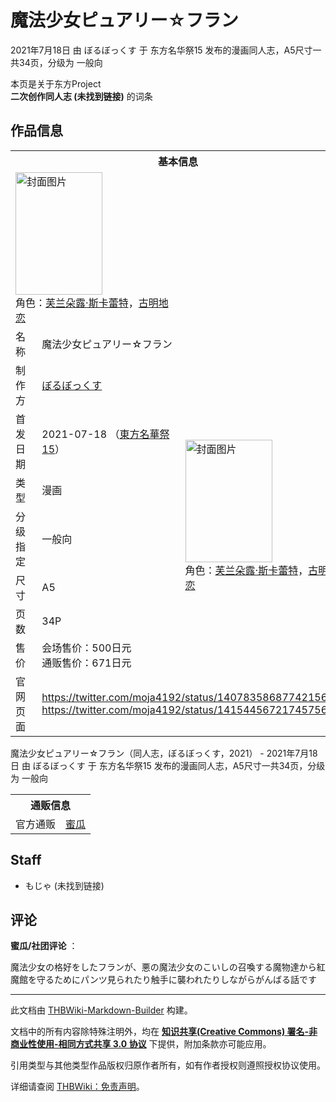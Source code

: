 # 魔法少女ピュアリー☆フラン

<!-- source html: G:\repos\THBWiki-Markdown-Builder\THBWikiMarkdown\Temp\main\2\20\ns0%3A%E9%AD%94%E6%B3%95%E5%B0%91%E5%A5%B3%E3%83%94%E3%83%A5%E3%82%A2%E3%83%AA%E3%83%BC%E2%98%86%E3%83%95%E3%83%A9%E3%83%B3.html -->

2021年7月18日 由 ぼるぼっくす 于 东方名华祭15 发布的漫画同人志，A5尺寸一共34页，分级为 一般向

本页是关于东方Project  
 **二次创作同人志 (未找到链接)** 的词条
## 作品信息

<table><tbody><tr><th colspan="3">基本信息</th></tr><tr><td class="cover-artwork-mobile" colspan="2"><a href="./文件-魔法少女ピュアリー☆フラン封面.jpg.md" class="image" title="封面图片"><img alt="封面图片" src="https://upload.thwiki.cc/thumb/7/7d/%E9%AD%94%E6%B3%95%E5%B0%91%E5%A5%B3%E3%83%94%E3%83%A5%E3%82%A2%E3%83%AA%E3%83%BC%E2%98%86%E3%83%95%E3%83%A9%E3%83%B3%E5%B0%81%E9%9D%A2.jpg/139px-%E9%AD%94%E6%B3%95%E5%B0%91%E5%A5%B3%E3%83%94%E3%83%A5%E3%82%A2%E3%83%AA%E3%83%BC%E2%98%86%E3%83%95%E3%83%A9%E3%83%B3%E5%B0%81%E9%9D%A2.jpg" decoding="async" loading="lazy" width="139" height="196" srcset="https://upload.thwiki.cc/thumb/7/7d/%E9%AD%94%E6%B3%95%E5%B0%91%E5%A5%B3%E3%83%94%E3%83%A5%E3%82%A2%E3%83%AA%E3%83%BC%E2%98%86%E3%83%95%E3%83%A9%E3%83%B3%E5%B0%81%E9%9D%A2.jpg/208px-%E9%AD%94%E6%B3%95%E5%B0%91%E5%A5%B3%E3%83%94%E3%83%A5%E3%82%A2%E3%83%AA%E3%83%BC%E2%98%86%E3%83%95%E3%83%A9%E3%83%B3%E5%B0%81%E9%9D%A2.jpg 1.5x, https://upload.thwiki.cc/thumb/7/7d/%E9%AD%94%E6%B3%95%E5%B0%91%E5%A5%B3%E3%83%94%E3%83%A5%E3%82%A2%E3%83%AA%E3%83%BC%E2%98%86%E3%83%95%E3%83%A9%E3%83%B3%E5%B0%81%E9%9D%A2.jpg/278px-%E9%AD%94%E6%B3%95%E5%B0%91%E5%A5%B3%E3%83%94%E3%83%A5%E3%82%A2%E3%83%AA%E3%83%BC%E2%98%86%E3%83%95%E3%83%A9%E3%83%B3%E5%B0%81%E9%9D%A2.jpg 2x" data-file-width="851" data-file-height="1200"></a><div class="cover-char">角色：<a href="./芙兰朵露·斯卡蕾特.md" title="芙兰朵露·斯卡蕾特">芙兰朵露·斯卡蕾特</a>，<a href="./古明地恋.md" title="古明地恋">古明地恋</a></div></td>
</tr><tr><td class="label">名称</td><td colspan="2"> 魔法少女ピュアリー☆フラン </td></tr><tr><td class="label">制作方</td><td><a href="./ぼるぼっくす.md" title="ぼるぼっくす">ぼるぼっくす</a></td><td class="cover-artwork" rowspan="7" style="min-width:196px;"><a href="./文件-魔法少女ピュアリー☆フラン封面.jpg.md" class="image" title="封面图片"><img alt="封面图片" src="https://upload.thwiki.cc/thumb/7/7d/%E9%AD%94%E6%B3%95%E5%B0%91%E5%A5%B3%E3%83%94%E3%83%A5%E3%82%A2%E3%83%AA%E3%83%BC%E2%98%86%E3%83%95%E3%83%A9%E3%83%B3%E5%B0%81%E9%9D%A2.jpg/139px-%E9%AD%94%E6%B3%95%E5%B0%91%E5%A5%B3%E3%83%94%E3%83%A5%E3%82%A2%E3%83%AA%E3%83%BC%E2%98%86%E3%83%95%E3%83%A9%E3%83%B3%E5%B0%81%E9%9D%A2.jpg" decoding="async" loading="lazy" width="139" height="196" srcset="https://upload.thwiki.cc/thumb/7/7d/%E9%AD%94%E6%B3%95%E5%B0%91%E5%A5%B3%E3%83%94%E3%83%A5%E3%82%A2%E3%83%AA%E3%83%BC%E2%98%86%E3%83%95%E3%83%A9%E3%83%B3%E5%B0%81%E9%9D%A2.jpg/208px-%E9%AD%94%E6%B3%95%E5%B0%91%E5%A5%B3%E3%83%94%E3%83%A5%E3%82%A2%E3%83%AA%E3%83%BC%E2%98%86%E3%83%95%E3%83%A9%E3%83%B3%E5%B0%81%E9%9D%A2.jpg 1.5x, https://upload.thwiki.cc/thumb/7/7d/%E9%AD%94%E6%B3%95%E5%B0%91%E5%A5%B3%E3%83%94%E3%83%A5%E3%82%A2%E3%83%AA%E3%83%BC%E2%98%86%E3%83%95%E3%83%A9%E3%83%B3%E5%B0%81%E9%9D%A2.jpg/278px-%E9%AD%94%E6%B3%95%E5%B0%91%E5%A5%B3%E3%83%94%E3%83%A5%E3%82%A2%E3%83%AA%E3%83%BC%E2%98%86%E3%83%95%E3%83%A9%E3%83%B3%E5%B0%81%E9%9D%A2.jpg 2x" data-file-width="851" data-file-height="1200"></a><div class="cover-char">角色：<a href="./芙兰朵露·斯卡蕾特.md" title="芙兰朵露·斯卡蕾特">芙兰朵露·斯卡蕾特</a>，<a href="./古明地恋.md" title="古明地恋">古明地恋</a></div></td>
</tr><tr><td class="label">首发日期</td><td>2021-07-18&#160;（<a href="/展会作品列表?e=%E4%B8%9C%E6%96%B9%E5%90%8D%E5%8D%8E%E7%A5%AD%2315">東方名華祭15</a>）</td></tr><tr><td class="label">类型</td><td>漫画</td></tr><tr><td class="label">分级指定</td><td>一般向</td></tr><tr><td class="label">尺寸</td><td>A5</td></tr><tr><td class="label">页数</td><td>34P</td></tr><tr><td class="label">售价</td><td>会场售价：500日元<br>通贩售价：671日元</td></tr>
<tr><td class="label">官网页面</td><td colspan="2"><a rel="nofollow" class="external free" href="https://twitter.com/moja4192/status/1407835868774215681">https://twitter.com/moja4192/status/1407835868774215681</a><br><a rel="nofollow" class="external free" href="https://twitter.com/moja4192/status/1415445672174575620">https://twitter.com/moja4192/status/1415445672174575620</a></td></tr></tbody></table>

魔法少女ピュアリー☆フラン（同人志，ぼるぼっくす，2021） - 2021年7月18日 由 ぼるぼっくす 于 东方名华祭15 发布的漫画同人志，A5尺寸一共34页，分级为 一般向

<table><tbody><tr><th colspan="3">通贩信息</th></tr><tr><td class="label">官方通贩</td><td colspan="2"><a rel="nofollow" class="external text" href="https://www.melonbooks.co.jp/detail/detail.php?product_id=1022321">蜜瓜</a></td></tr></tbody></table>


## Staff
- もじゃ (未找到链接)

## 评论

  
 **蜜瓜/社团评论** ：  

魔法少女の格好をしたフランが、悪の魔法少女のこいしの召喚する魔物達から紅魔館を守るためにパンツ見られたり触手に襲われたりしながらがんばる話です
  


  
  

  





---

此文档由 [THBWiki-Markdown-Builder](https://github.com/Delsin-Yu/THBWiki-Markdown-Builder) 构建。

文档中的所有内容除特殊注明外，均在 [**知识共享(Creative Commons) 署名-非商业性使用-相同方式共享 3.0 协议**](https://creativecommons.org/licenses/by-sa/3.0/deed.zh-hans) 下提供，附加条款亦可能应用。

引用类型与其他类型作品版权归原作者所有，如有作者授权则遵照授权协议使用。

详细请查阅 [THBWiki：免责声明](https://thbwiki.cc/THBWiki:%E5%85%8D%E8%B4%A3%E5%A3%B0%E6%98%8E)。

